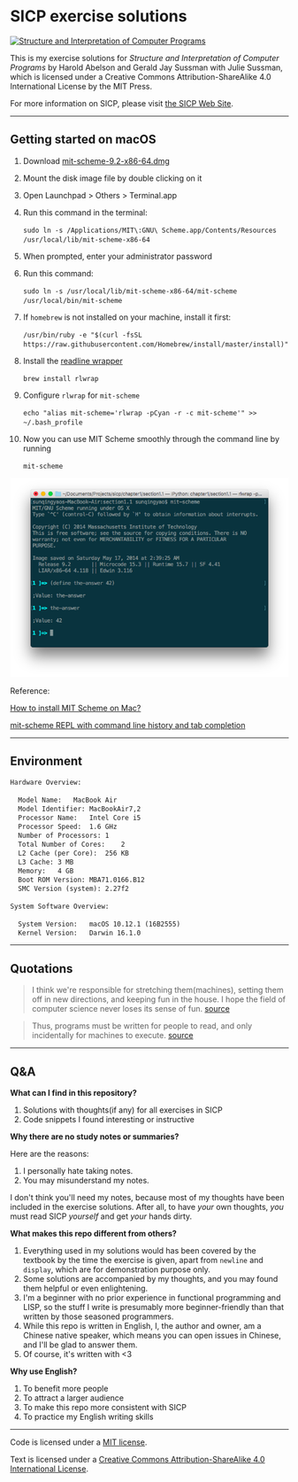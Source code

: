 # SICP exercise solutions

[![Structure and Interpretation of Computer Programs][banner]][banner]

This is my exercise solutions for _Structure and Interpretation of Computer Programs_ by Harold Abelson and Gerald Jay Sussman with Julie Sussman, which is licensed under a Creative Commons Attribution-ShareAlike 4.0 International License by the MIT Press.

For more information on SICP, please visit [the SICP Web Site][1].

------

## Getting started on macOS

1. Download [mit-scheme-9.2-x86-64.dmg][scheme]

2. Mount the disk image file by double clicking on it

3. Open Launchpad > Others > Terminal.app

4. Run this command in the terminal:

    `sudo ln -s /Applications/MIT\:GNU\ Scheme.app/Contents/Resources /usr/local/lib/mit-scheme-x86-64`
    
5. When prompted, enter your administrator password

6. Run this command:

    `sudo ln -s /usr/local/lib/mit-scheme-x86-64/mit-scheme /usr/local/bin/mit-scheme`
    
7. If `homebrew` is not installed on your machine, install it first:

    `/usr/bin/ruby -e "$(curl -fsSL https://raw.githubusercontent.com/Homebrew/install/master/install)"`

8. Install the [readline wrapper][rlwrap]

    `brew install rlwrap`
    
9. Configure `rlwrap` for `mit-scheme`

    `echo "alias mit-scheme='rlwrap -pCyan -r -c mit-scheme'" >> ~/.bash_profile`
    
10. Now you can use MIT Scheme smoothly through the command line by running

    `mit-scheme`
    
[![screenshot][scheme-screenshot]][scheme-screenshot]

Reference:

[How to install MIT Scheme on Mac?](http://stackoverflow.com/a/31601331/5399734)

[mit-scheme REPL with command line history and tab completion](http://stackoverflow.com/a/11916365/5399734)

------

## Environment

    Hardware Overview:

      Model Name:	MacBook Air
      Model Identifier:	MacBookAir7,2
      Processor Name:	Intel Core i5
      Processor Speed:	1.6 GHz
      Number of Processors:	1
      Total Number of Cores:	2
      L2 Cache (per Core):	256 KB
      L3 Cache:	3 MB
      Memory:	4 GB
      Boot ROM Version:	MBA71.0166.B12
      SMC Version (system):	2.27f2
      
    System Software Overview:

      System Version:	macOS 10.12.1 (16B2555)
      Kernel Version:	Darwin 16.1.0
      
------

## Quotations

> I think we're responsible for stretching them(machines), setting them off in new directions, and keeping fun in the house. I hope the field of computer science never loses its sense of fun. [source][quote1]

> Thus, programs must be written for people to read, and only incidentally for machines to execute. [source][quote2]

------

## Q&A

**What can I find in this repository?**

1. Solutions with thoughts(if any) for all exercises in SICP
2. Code snippets I found interesting or instructive

**Why there are no study notes or summaries?**

Here are the reasons: 

1. I personally hate taking notes.
2. You may misunderstand my notes.

I don't think you'll need my notes, because most of my thoughts have been included in the exercise solutions. After all, to have *your* own thoughts, *you* must read SICP *yourself* and get *your* hands dirty.

**What makes this repo different from others?**

1. Everything used in my solutions would has been covered by the textbook by the time the exercise is given, apart from `newline` and `display`, which are for demonstration purpose only.
2. Some solutions are accompanied by my thoughts, and you may found them helpful or even enlightening.
3. I'm a beginner with no prior experience in functional programming and LISP, so the stuff I write is presumably more beginner-friendly than that written by those seasoned programmers.
4. While this repo is written in English, I, the author and owner, am a Chinese native speaker, which means you can open issues in Chinese, and I'll be glad to answer them.
5. Of course, it's written with <3

**Why use English?**

1. To benefit more people
2. To attract a larger audience
3. To make this repo more consistent with SICP
4. To practice my English writing skills

---

Code is licensed under a [MIT license][2].

Text is licensed under a [Creative Commons Attribution-ShareAlike 4.0 International License][3].

[banner]: https://mitpress.mit.edu/sicp/graphics/main-banner.gif
[scheme]: http://ftp.gnu.org/gnu/mit-scheme/stable.pkg/9.2/mit-scheme-9.2-x86-64.dmg
[rlwrap]: http://utopia.knoware.nl/~hlub/rlwrap/README.txt
[scheme-screenshot]: assets/scheme-screenshot.png
[quote1]: https://mitpress.mit.edu/sicp/full-text/book/book-Z-H-3.html
[quote2]: https://mitpress.mit.edu/sicp/full-text/book/book-Z-H-7.html
[1]: https://mitpress.mit.edu/sicp/
[2]: https://github.com/sunqingyao/sicp/blob/master/LICENSE
[3]: http://creativecommons.org/licenses/by-sa/4.0/

